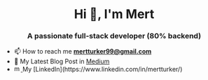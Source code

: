 <h1 align="center">Hi 👋, I'm Mert</h1>
<h3 align="center">A passionate full-stack developer (80% backend)</h3>

- 📫 How to reach me **mertturker99@gmail.com**
- 📝 My Latest Blog Post in [Medium](https://medium.com/@mertturker99/asynchronous-programming-in-asp-net-core-best-practices-and-pitfalls-9584dbd7a918)
- <a href="https://linkedin.com/in/mertturker" target="_blank">
    <img src="https://raw.githubusercontent.com/rahuldkjain/github-profile-readme-generator/master/src/images/icons/Social/linked-in-alt.svg" alt="mertturker LinkedIn" height="15" width="15" />
  </a> My [LinkedIn](https://www.linkedin.com/in/mertturker/)




